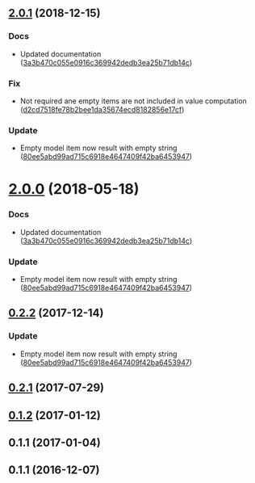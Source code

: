 <a name="2.0.1"></a>
## [2.0.1](https://github.com/advanced-rest-client/payload-parser-behavior/compare/0.1.1...2.0.1) (2018-12-15)


### Docs

* Updated documentation ([3a3b470c055e0916c369942dedb3ea25b71db14c](https://github.com/advanced-rest-client/payload-parser-behavior/commit/3a3b470c055e0916c369942dedb3ea25b71db14c))

### Fix

* Not required ane empty items are not included in value computation ([d2cd7518fe78b2bee1da35674ecd8182856e17cf](https://github.com/advanced-rest-client/payload-parser-behavior/commit/d2cd7518fe78b2bee1da35674ecd8182856e17cf))

### Update

* Empty model item now result with empty string ([80ee5abd99ad715c6918e4647409f42ba6453947](https://github.com/advanced-rest-client/payload-parser-behavior/commit/80ee5abd99ad715c6918e4647409f42ba6453947))



<a name="2.0.0"></a>
# [2.0.0](https://github.com/advanced-rest-client/payload-parser-behavior/compare/0.1.1...2.0.0) (2018-05-18)


### Docs

* Updated documentation ([3a3b470c055e0916c369942dedb3ea25b71db14c](https://github.com/advanced-rest-client/payload-parser-behavior/commit/3a3b470c055e0916c369942dedb3ea25b71db14c))

### Update

* Empty model item now result with empty string ([80ee5abd99ad715c6918e4647409f42ba6453947](https://github.com/advanced-rest-client/payload-parser-behavior/commit/80ee5abd99ad715c6918e4647409f42ba6453947))



<a name="0.2.2"></a>
## [0.2.2](https://github.com/advanced-rest-client/payload-parser-behavior/compare/0.1.1...0.2.2) (2017-12-14)


### Update

* Empty model item now result with empty string ([80ee5abd99ad715c6918e4647409f42ba6453947](https://github.com/advanced-rest-client/payload-parser-behavior/commit/80ee5abd99ad715c6918e4647409f42ba6453947))



<a name="0.2.1"></a>
## [0.2.1](https://github.com/advanced-rest-client/payload-parser-behavior/compare/0.1.1...0.2.1) (2017-07-29)




<a name="0.1.2"></a>
## [0.1.2](https://github.com/advanced-rest-client/payload-parser-behavior/compare/0.1.1...v0.1.2) (2017-01-12)




<a name="0.1.1"></a>
## 0.1.1 (2017-01-04)




<a name="0.1.1"></a>
## 0.1.1 (2016-12-07)




